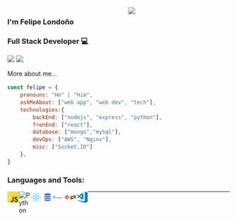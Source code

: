 <img align='right' src="https://media.giphy.com/media/M9gbBd9nbDrOTu1Mqx/giphy.gif" width="230">

### I'm Felipe Londoño  
### Full Stack Developer 💻

[![](https://img.shields.io/badge/LinkedIn-blue)](https://www.linkedin.com/in/felipe-londono/)
[![](https://img.shields.io/badge/Gmail-red)](mailto:felipe.londono.montes@gmail.com)


More about me...  

```javascript
const felipe = {
    pronouns: "He" | "Him",
    askMeAbout: ["web app", "web dev", "tech"],
    technologies:{
        backEnd: ["nodejs", "express", "python"],
        fronEnd: ["react"],
        database: ["mongo","mySql"],
        devOps: ["AWS", "Nginx"],
        misc: ["Socket.IO"]
    },
}
```
### Languages and Tools:
[<img align="left" alt="JavaScript" width="26px" src="https://raw.githubusercontent.com/github/explore/80688e429a7d4ef2fca1e82350fe8e3517d3494d/topics/javascript/javascript.png" />](javascript)
[<img align="left" alt="Python" width="26px" src="https://i.imgur.com/WyTZyyA.png"/>](python)
[<img align="left" alt="React" width="26px" src="https://raw.githubusercontent.com/github/explore/80688e429a7d4ef2fca1e82350fe8e3517d3494d/topics/react/react.png" />](reactjs)
[<img align="left" alt="SQL" width="26px" src="https://raw.githubusercontent.com/github/explore/80688e429a7d4ef2fca1e82350fe8e3517d3494d/topics/sql/sql.png" />](sql)
[<img align="left" alt="MongoDB" width="26px" src="https://raw.githubusercontent.com/github/explore/80688e429a7d4ef2fca1e82350fe8e3517d3494d/topics/mongodb/mongodb.png" />](mongodb)
[<img align="left" alt="Git" width="26px" src="https://raw.githubusercontent.com/github/explore/80688e429a7d4ef2fca1e82350fe8e3517d3494d/topics/git/git.png" />](git)
[<img align="left" alt="Visual Studio Code" width="26px" src="https://raw.githubusercontent.com/github/explore/80688e429a7d4ef2fca1e82350fe8e3517d3494d/topics/visual-studio-code/visual-studio-code.png" />](vscode)


---
